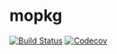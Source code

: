 # mopkg

[![Build Status](https://travis-ci.com/Horech/mopkg.jl.svg?branch=master)](https://travis-ci.com/Horech/mopkg.jl)
[![Codecov](https://codecov.io/gh/Horech/mopkg.jl/branch/master/graph/badge.svg)](https://codecov.io/gh/Horech/mopkg.jl)
